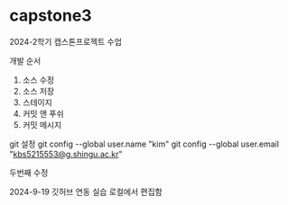 # capstone3
2024-2학기 캡스톤프로젝트 수업

개발 순서
1. 소스 수정
2. 소스 저장
3. 스테이지
4. 커밋 앤 푸쉬
5. 커밋 메시지 


git 설정
git config --global user.name "kim"
git config --global user.email "kbs5215553@g.shingu.ac.kr"


두번째 수정

2024-9-19 깃허브 연동 실습
로컬에서 편집함